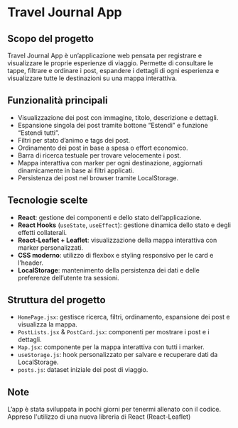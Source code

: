 # Travel Journal App

## Scopo del progetto
Travel Journal App è un’applicazione web pensata per registrare e visualizzare le proprie esperienze di viaggio. Permette di consultare le tappe, filtrare e ordinare i post, espandere i dettagli di ogni esperienza e visualizzare tutte le destinazioni su una mappa interattiva. 

## Funzionalità principali
- Visualizzazione dei post con immagine, titolo, descrizione e dettagli.
- Espansione singola dei post tramite bottone “Estendi” e funzione “Estendi tutti”.
- Filtri per stato d’animo e tags dei post.
- Ordinamento dei post in base a spesa o effort economico.
- Barra di ricerca testuale per trovare velocemente i post.
- Mappa interattiva con marker per ogni destinazione, aggiornati dinamicamente in base ai filtri applicati.
- Persistenza dei post nel browser tramite LocalStorage.

## Tecnologie scelte
- **React**: gestione dei componenti e dello stato dell’applicazione.
- **React Hooks** (`useState`, `useEffect`): gestione dinamica dello stato e degli effetti collaterali.
- **React-Leaflet + Leaflet**: visualizzazione della mappa interattiva con marker personalizzati.
- **CSS moderno**: utilizzo di flexbox e styling responsivo per le card e l’header.
- **LocalStorage**: mantenimento della persistenza dei dati e delle preferenze dell’utente tra sessioni.

## Struttura del progetto
- `HomePage.jsx`: gestisce ricerca, filtri, ordinamento, espansione dei post e visualizza la mappa.
- `PostLists.jsx` & `PostCard.jsx`: componenti per mostrare i post e i dettagli.
- `Map.jsx`: componente per la mappa interattiva con tutti i marker.
- `useStorage.js`: hook personalizzato per salvare e recuperare dati da LocalStorage.
- `posts.js`: dataset iniziale dei post di viaggio.

## Note
L’app è stata sviluppata in pochi giorni per tenermi allenato con il codice. Appreso l'utilizzo di una nuova libreria di React (React-Leaflet)

